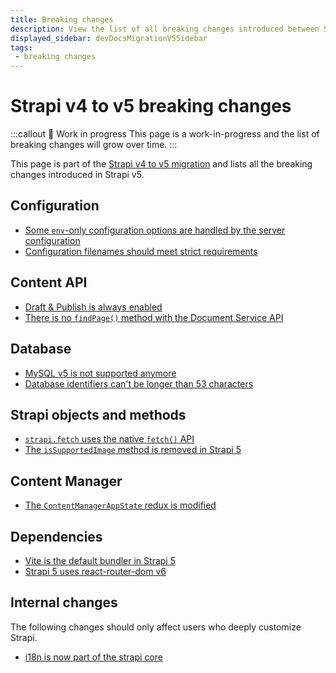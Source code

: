 ```yaml
---
title: Breaking changes
description: View the list of all breaking changes introduced between Strapi v4 and v5.
displayed_sidebar: devDocsMigrationV5Sidebar
tags:
 - breaking changes
---
```


# Strapi v4 to v5 breaking changes

:::callout 🚧  Work in progress
This page is a work-in-progress and the list of breaking changes will grow over time.
:::

This page is part of the [Strapi v4 to v5 migration](/dev-docs/migration/v4-to-v5/introduction) and lists all the breaking changes introduced in Strapi v5.

## Configuration

* [Some `env`-only configuration options are handled by the server configuration](/dev-docs/migration/v4-to-v5/breaking-changes/removed-support-for-some-env-options)
* [Configuration filenames should meet strict requirements](/dev-docs/migration/v4-to-v5/breaking-changes/strict-requirements-config-files)

## Content API

* [Draft & Publish is always enabled](/dev-docs/migration/v4-to-v5/breaking-changes/draft-and-publish-always-enabled)
* [There is no `findPage()` method with the Document Service API](/dev-docs/migration/v4-to-v5/breaking-changes/no-find-page-in-document-service)

## Database

- [MySQL v5 is not supported anymore](/dev-docs/migration/v4-to-v5/breaking-changes/mysql5-unsupported)
- [Database identifiers can't be longer than 53 characters](/dev-docs/migration/v4-to-v5/breaking-changes/database-identifiers-shortened)

## Strapi objects and methods

- [`strapi.fetch` uses the native `fetch()` API](/dev-docs/migration/v4-to-v5/breaking-changes/fetch)
- [The `isSupportedImage` method is removed in Strapi 5](/dev-docs/migration/v4-to-v5/breaking-changes/is-supported-image-removed)

## Content Manager

- [The `ContentManagerAppState` redux is modified](/dev-docs/migration/v4-to-v5/breaking-changes/redux-content-manager-app-state)

## Dependencies

- [Vite is the default bundler in Strapi 5](/dev-docs/migration/v4-to-v5/breaking-changes/vite)
- [Strapi 5 uses react-router-dom v6](/dev-docs/migration/v4-to-v5/breaking-changes/react-router-dom-6)

## Internal changes

The following changes should only affect users who deeply customize Strapi.

* [i18n is now part of the strapi core](/dev-docs/migration/v4-to-v5/breaking-changes/i18n-content-manager-locale)
